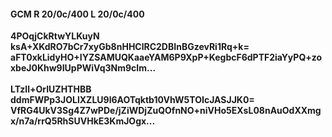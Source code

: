 #### GCM R 20/0c/400 L 20/0c/400
**4POqjCkRtwYLKuyN**<br/>**ksA+XKdRO7bCr7xyGb8nHHClRC2DBInBGzevRi1Rq+k=**<br/>**aFT0xkLidyHO+IYZSAMUQKaaeYAM6P9XpP+KegbcF6dPTF2iaYyPQ+zoxbeJ0Khw9IUpPWiVq3Nm9cIm...**<br/><br/>
**LTzll+OrIUZHTHBB**<br/>**ddmFWPp3JOLlXZLU9l6AOTqktb10VhW5TOIcJASJJK0=**<br/>**VfRG4UkV3Sg4Z7wPDe/jZiWDjZuQOfnNO+niVHo5EXsL08nAuOdXXmgx/n7a/rrQ5RhSUVHkE3KmJOgx...**